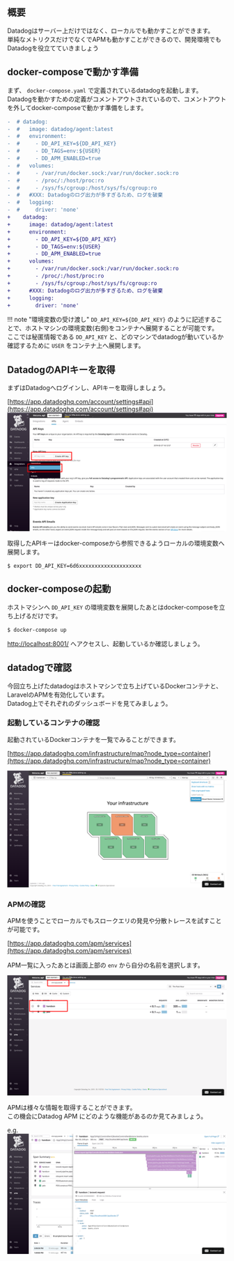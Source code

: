 ## 概要
Datadogはサーバー上だけではなく、ローカルでも動かすことができます。  
単純なメトリクスだけでなくでAPMも動かすことができるので、開発環境でもDatadogを役立てていきましょう

## docker-composeで動かす準備
まず、 `docker-compose.yaml` で定義されているdatadogを起動します。  
Datadogを動かすための定義がコメントアウトされているので、コメントアウトを外してdocker-composeで動かす準備をします。

```diff
-  # datadog:
-  #   image: datadog/agent:latest
-  #   environment:
-  #     - DD_API_KEY=${DD_API_KEY}
-  #     - DD_TAGS=env:${USER}
-  #     - DD_APM_ENABLED=true
-  #   volumes:
-  #     - /var/run/docker.sock:/var/run/docker.sock:ro
-  #     - /proc/:/host/proc:ro
-  #     - /sys/fs/cgroup:/host/sys/fs/cgroup:ro
-  #   #XXX: Datadogのログ出力が多すぎるため、ログを破棄
-  #   logging:
-  #     driver: 'none'
+    datadog:
+      image: datadog/agent:latest
+      environment:
+        - DD_API_KEY=${DD_API_KEY}
+        - DD_TAGS=env:${USER}
+        - DD_APM_ENABLED=true
+      volumes:
+        - /var/run/docker.sock:/var/run/docker.sock:ro
+        - /proc/:/host/proc:ro
+        - /sys/fs/cgroup:/host/sys/fs/cgroup:ro
+      #XXX: Datadogのログ出力が多すぎるため、ログを破棄
+      logging:
+        driver: 'none'
```

!!! note "環境変数の受け渡し"
    `DD_API_KEY=${DD_API_KEY}` のように記述することで、ホストマシンの環境変数(右側)をコンテナへ展開することが可能です。  
    ここでは秘匿情報である `DD_API_KEY` と、どのマシンでdatadogが動いているか確認するために `USER` をコンテナ上へ展開します。

## DatadogのAPIキーを取得
まずはDatadogへログインし、APIキーを取得しましょう。  

[https://app.datadoghq.com/account/settings#api](https://app.datadoghq.com/account/settings#api)
![create-api-key](imgs/dd-create-apikey.png)

取得したAPIキーはdocker-composeから参照できるようローカルの環境変数へ展開します。

```
$ export DD_API_KEY=6d6xxxxxxxxxxxxxxxxxxxx
```

## docker-composeの起動
ホストマシンへ `DD_API_KEY` の環境変数を展開したあとはdocker-composeを立ち上げるだけです。  

```
$ docker-compose up
```

[http://localhost:8001/](http://localhost:8001/) へアクセスし、起動しているか確認しましょう。

## datadogで確認
今回立ち上げたdatadogはホストマシンで立ち上げているDockerコンテナと、LaravelのAPMを有効化しています。  
Datadog上でそれぞれのダッシュボードを見てみましょう。

### 起動しているコンテナの確認
起動されているDockerコンテナを一覧でみることができます。

[https://app.datadoghq.com/infrastructure/map?node_type=container](https://app.datadoghq.com/infrastructure/map?node_type=container)

![containers](imgs/dd-containers.png)

### APMの確認
APMを使うことでローカルでもスロークエリの発見や分散トレースを試すことが可能です。  

[https://app.datadoghq.com/apm/services](https://app.datadoghq.com/apm/services)

APM一覧に入ったあとは画面上部の `env` から自分の名前を選択します。

![apm services](imgs/dd-apm-services.png)

APMは様々な情報を取得することができます。  
この機会にDatadog APM にどのような機能があるのか見てみましょう。

e.g.  
![apm trace](imgs/dd-apm-trace.png)
